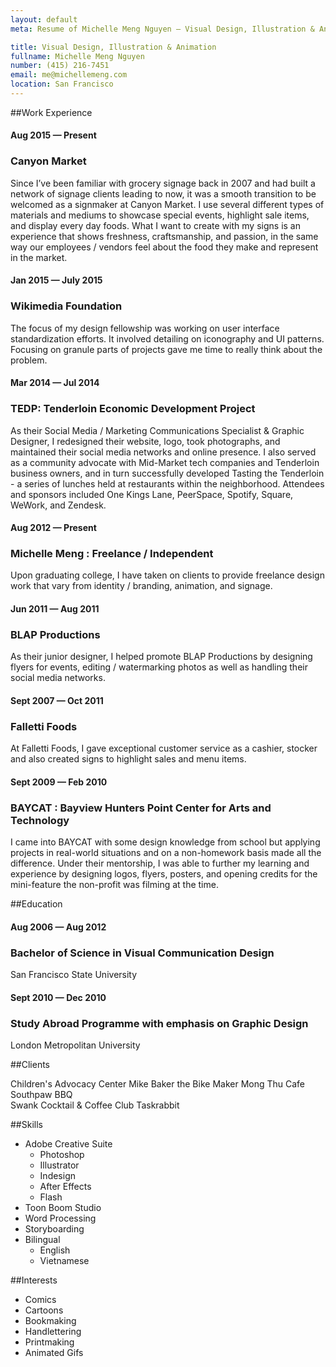 ```yaml
---
layout: default
meta: Resume of Michelle Meng Nguyen — Visual Design, Illustration & Animation

title: Visual Design, Illustration & Animation
fullname: Michelle Meng Nguyen
number: (415) 216-7451
email: me@michellemeng.com
location: San Francisco
---
```


##Work Experience    

#### Aug 2015 — Present
### Canyon Market
Since I’ve been familiar with grocery signage back in 2007 and had built a network of signage clients leading to now, it was a smooth transition to be welcomed as a signmaker at Canyon Market. I use several different types of materials and mediums to showcase special events, highlight sale items, and display every day foods. What I want to create with my signs is an experience that shows freshness, craftsmanship, and passion, in the same way our employees / vendors feel about the food they make and represent in the market.

#### Jan 2015 — July 2015
### Wikimedia Foundation
The focus of my design fellowship was working on user interface standardization efforts. It involved detailing on iconography and UI patterns. Focusing on granule parts of projects gave me time to really think about the problem.

#### Mar 2014 — Jul 2014
### TEDP: Tenderloin Economic Development Project
As their Social Media / Marketing Communications Specialist & Graphic Designer, I redesigned their website, logo, took photographs, and maintained their social media networks and online presence. I also served as a community advocate with Mid-Market tech companies and Tenderloin business owners, and in turn successfully developed Tasting the Tenderloin - a series of lunches held at restaurants within the neighborhood. Attendees and sponsors included One Kings Lane, PeerSpace, Spotify, Square, WeWork, and Zendesk.

#### Aug 2012 — Present
### Michelle Meng : Freelance / Independent
Upon graduating college, I have taken on clients to provide freelance design work that vary from identity / branding, animation, and signage.

#### Jun 2011 — Aug 2011
### BLAP Productions
As their junior designer, I helped promote BLAP Productions  by designing flyers for events, editing / watermarking photos as well as handling their social media networks.

#### Sept 2007 — Oct 2011
### Falletti Foods
At Falletti Foods, I gave exceptional customer service as a cashier, stocker and also created signs to highlight sales and menu items.

#### Sept 2009 — Feb 2010
### BAYCAT : Bayview Hunters Point Center for Arts and Technology
I came into BAYCAT with some design knowledge from school but applying projects in real-world situations and on a non-homework basis made all the difference. Under their mentorship, I was able to further my learning and experience by designing logos, flyers, posters, and opening credits for the mini-feature the non-profit was filming at the time.

##Education

#### Aug 2006 — Aug 2012		
### Bachelor of Science in Visual Communication Design
San Francisco State University

#### Sept 2010 — Dec 2010
### Study Abroad Programme with emphasis on Graphic Design  
London Metropolitan University

##Clients

Children's Advocacy Center
Mike Baker the Bike Maker
Mong Thu Cafe  
Southpaw BBQ  
Swank Cocktail & Coffee Club
Taskrabbit

##Skills

* Adobe Creative Suite
    * Photoshop
    * Illustrator
    * Indesign
    * After Effects
    * Flash
* Toon Boom Studio
* Word Processing		
* Storyboarding
* Bilingual    
    * English    
    * Vietnamese

##Interests

* Comics		
* Cartoons
* Bookmaking
* Handlettering
* Printmaking		
* Animated Gifs
